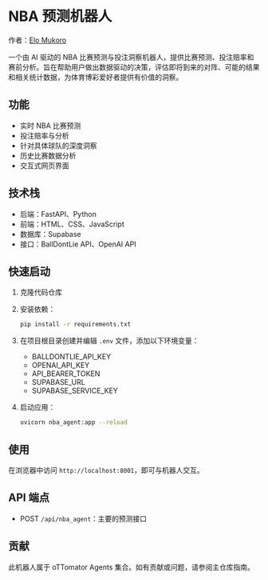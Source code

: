 # NBA 预测机器人

作者：[Elo Mukoro](https://nbaagent-production.up.railway.app/)

一个由 AI 驱动的 NBA 比赛预测与投注洞察机器人，提供比赛预测、投注赔率和赛前分析。旨在帮助用户做出数据驱动的决策，评估即将到来的对阵、可能的结果和相关统计数据，为体育博彩爱好者提供有价值的洞察。

## 功能
- 实时 NBA 比赛预测  
- 投注赔率与分析  
- 针对具体球队的深度洞察  
- 历史比赛数据分析  
- 交互式网页界面  

## 技术栈
- 后端：FastAPI、Python  
- 前端：HTML、CSS、JavaScript  
- 数据库：Supabase  
- 接口：BallDontLie API、OpenAI API  

## 快速启动
1. 克隆代码仓库  
2. 安装依赖：  
   ```bash
   pip install -r requirements.txt
   ```  
3. 在项目根目录创建并编辑 `.env` 文件，添加以下环境变量：  
   - BALLDONTLIE_API_KEY  
   - OPENAI_API_KEY  
   - API_BEARER_TOKEN  
   - SUPABASE_URL  
   - SUPABASE_SERVICE_KEY  

4. 启动应用：  
   ```bash
   uvicorn nba_agent:app --reload
   ```

## 使用
在浏览器中访问 `http://localhost:8001`，即可与机器人交互。

## API 端点
- POST `/api/nba_agent`：主要的预测接口

## 贡献

此机器人属于 oTTomator Agents 集合。如有贡献或问题，请参阅主仓库指南。
